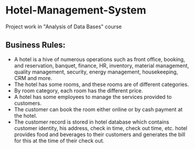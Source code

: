 # Hotel-Management-System
Project work in "Analysis of Data Bases" course

## Business Rules:
- A hotel is a hive of numerous operations such as front office, booking, and reservation, banquet, finance, HR, inventory, material management, quality management, security, energy management, housekeeping, CRM and more. 
- The hotel has some rooms, and these rooms are of different categories.
- By room category, each room has the different price.
- A hotel has some employees to manage the services provided to customers.
- The customer can book the room either online or by cash payment at the hotel.
- The customer record is stored in hotel database which contains customer identity, his address, check in time, check out time, etc. hotel provides food and beverages to their customers and generates the bill for this at the time of their check out.
